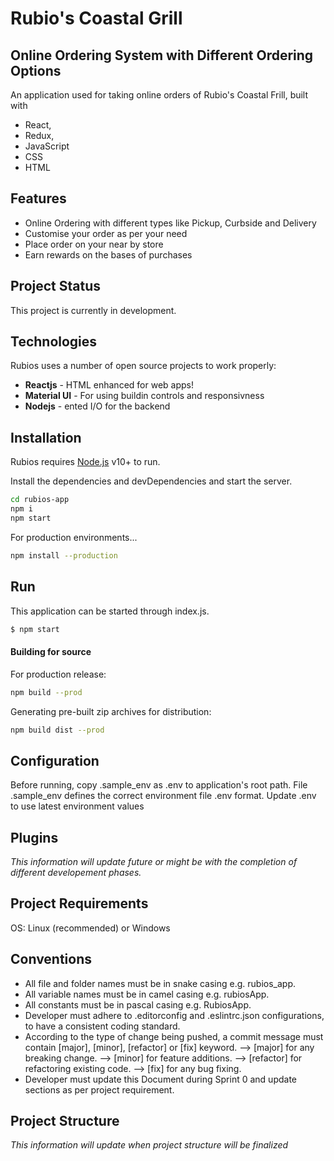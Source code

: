 # Rubio's Coastal Grill
## Online Ordering System with Different Ordering Options

An application used for taking online orders of Rubio's Coastal Frill, built with 
- React, 
- Redux, 
- JavaScript
- CSS
- HTML

## Features

- Online Ordering with different types like Pickup, Curbside and Delivery
- Customise your order as per your need
- Place order on your near by store 
- Earn rewards on the bases of purchases

## Project Status

This project is currently in development.

## Technologies

Rubios uses a number of open source projects to work properly:

- **Reactjs** - HTML enhanced for web apps!
- **Material UI** - For using buildin controls and responsivness
- **Nodejs** - ented I/O for the backend


## Installation

Rubios requires [Node.js](https://nodejs.org/) v10+ to run.

Install the dependencies and devDependencies and start the server.

```sh
cd rubios-app
npm i
npm start
```

For production environments...

```sh
npm install --production
```

## Run
This application can be started through index.js.
```sh
$ npm start
```


#### Building for source

For production release:

```sh
npm build --prod
```

Generating pre-built zip archives for distribution:

```sh
npm build dist --prod
```

## Configuration
Before running, copy .sample_env as .env to application's root path. File .sample_env defines the correct environment file .env format. Update .env to use latest environment values

## Plugins

_This information will update future or might be with the completion of different developement phases._

## Project Requirements
OS: Linux (recommended) or Windows

## Conventions
- All file and folder names must be in snake casing e.g. rubios_app.
- All variable names must be in camel casing e.g. rubiosApp.
- All constants must be in pascal casing e.g. RubiosApp.
- Developer must adhere to .editorconfig and .eslintrc.json configurations, to have a consistent coding standard.
- According to the type of change being pushed, a commit message must contain [major], [minor], [refactor] or [fix] keyword.
--> [major] for any breaking change.
--> [minor] for feature additions.
--> [refactor] for refactoring existing code.
--> [fix] for any bug fixing.
- Developer must update this Document during Sprint 0 and update sections as per project requirement.

## Project Structure
_This information will update when project structure will be finalized_
